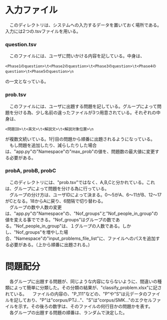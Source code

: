 # 入力ファイル
　このディレクトリは、システムへの入力するデータを置いておく場所である。入力には2つの.tsvファイルを用いる。

### question.tsv
　このファイルには、ユーザに問いかける内容を記している。中身は、
```bash:question.tsv
<Phase1のquestion>\t<Phase2のquestion>\t<Phase3のquestion>\t<Phase4のquestion>\t<Phase5のquestion>\n
```
の一文となっている。

### prob.tsv
　このファイルには、ユーザに出題する問題を記している。グループによって問題を分ける為、少し名前の違ったファイルが3つ用意されている。それぞれの中身は、
```bash:problem.tsv
<問題ID>\t<英文>\t<解説文>\t<解説対象位置>\n
```
が複数文続いている。1行目の問題から順番に出題されるようになっている。<br>
　もし問題を追加したり、減らしたりした場合は、"app.py"の"Namespace"の"max_prob"の値を、問題数の最大値に変更する必要がある。

### probA, probB, probC
　このディレクトリには、"prob.tsv"ではなく、A,B,Cと分かれている。これは、グループによって問題を分ける為に行っている。<br>
　グループの分け方は、ユーザIDによって決まる。0～5がA、6～11がB、12～17がCとなる。18からAに戻り、6間隔で切り替わる。<br>
　グループの数や人数の変更は、"app.py"の"Namespace"の、"Nof_groups"と"Nof_people_in_group"の値を変える事でできる。"Nof_groups"はグループの数である。"Nof_people_in_group"は、１グループの人数である。しかし、"Nof_groups"を増やした場合、"Namespace"の"input_problems_file_list"に、ファイルへのパスを追加する必要がある。（上から順番に出題される。)

# 問題配分
　各グループに出題する問題が、同じような内容にならないように、間違いの種類によって簡単に分類した。その分類の結果が、"classify_problem.xlsx"に記されている。
　ファイルの内容の、"P_111"などの、"P"や"S"は元データのファイルを記しており、"P"は"corpus/PTJ..."、"S"は”corpus/SMK..."のエクセルファイルを示す。その後ろの数字は、そのファイルの何行目かの問題かを表す。
　各グループの出題する問題の順番は、ランダムで決定した。
